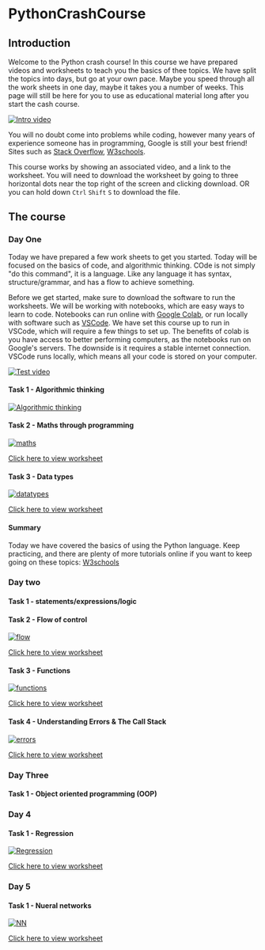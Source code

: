 # PythonCrashCourse

## Introduction

Welcome to the Python crash course! In this course we have prepared videos and worksheets to teach you the basics of thee topics. We have split the topics into days, but go at your own pace. Maybe you speed through all the work sheets in one day, maybe it takes you a number of weeks. This page will still be here for you to use as educational material long after you start the cash course. 

[![Intro video](https://img.youtube.com/vi/HSeTorzswvc/0.jpg)](https://www.youtube.com/watch?v=HSeTorzswvc)

You will no doubt come into problems while coding, however many years of experience someone has in programming, Google is still your best friend! Sites such as <a href="https://stackoverflow.com/">Stack Overflow</a>, <a href="https://www.w3schools.com/python/">W3schools</a>.

This course works by showing an associated video, and a link to the worksheet. You will need to download the worksheet by going to three horizontal dots near the top right of the screen and clicking download. OR you can hold down ```Ctrl``` ```Shift``` ```S``` to download the file. 

## The course

### Day One
Today we have prepared a few work sheets to get you started. Today will be focused on the basics of code, and algorithmic thinking. COde is not simply "do this command", it is a language. Like any language it has syntax, structure/grammar, and has a flow to achieve something. 

Before we get started, make sure to download the software to run the worksheets. We will be working with notebooks, which are easy ways to learn to code. Notebooks can run online with <a href="https://colab.research.google.com/">Google Colab</a>, or run locally with software such as <a href="https://code.visualstudio.com/">VSCode</a>. We have set this course up to run in VSCode, which will require a few things to set up. The benefits of colab is you have access to better performing computers, as the notebooks run on Google's servers. The downside is it requires a stable internet connection. VSCode runs locally, which means all your code is stored on your computer. 

[![Test video](https://img.youtube.com/vi/HSeTorzswvc/0.jpg)](https://www.youtube.com/watch?v=HSeTorzswvc)

#### Task 1 - Algorithmic thinking

[![Algorithmic thinking](https://img.youtube.com/vi/HSeTorzswvc/0.jpg)](https://www.youtube.com/watch?v=HSeTorzswvc)


#### Task 2 - Maths through programming

[![maths](https://img.youtube.com/vi/HSeTorzswvc/0.jpg)](https://www.youtube.com/watch?v=HSeTorzswvc)

<a href="https://github.com/SussexPAL/PythonCrashCourse/blob/main/Worksheets/day_1_maths_through_programming.ipynb">Click here to view worksheet</a>

#### Task 3 - Data types

[![datatypes](https://img.youtube.com/vi/HSeTorzswvc/0.jpg)](https://www.youtube.com/watch?v=HSeTorzswvc)

<a href="https://github.com/SussexPAL/PythonCrashCourse/blob/main/Worksheets/day_1_data_types.ipynb">Click here to view worksheet</a>

#### Summary
Today we have covered the basics of using the Python language. Keep practicing, and there are plenty of more tutorials online if you want to keep going on these topics:
<a href="https://www.w3schools.com/python/">W3schools</a>

### Day two

#### Task 1 - statements/expressions/logic

#### Task 2 - Flow of control
[![flow](https://img.youtube.com/vi/HSeTorzswvc/0.jpg)](https://www.youtube.com/watch?v=HSeTorzswvc)

<a href="https://github.com/SussexPAL/PythonCrashCourse/blob/main/Worksheets/day_2_flow_of_control.ipynb">Click here to view worksheet</a>

#### Task 3 - Functions
[![functions](https://img.youtube.com/vi/HSeTorzswvc/0.jpg)](https://www.youtube.com/watch?v=HSeTorzswvc)

<a href="https://github.com/SussexPAL/PythonCrashCourse/blob/main/Worksheets/day_2_functions.ipynb">Click here to view worksheet</a>

#### Task 4 - Understanding Errors & The Call Stack
[![errors](https://img.youtube.com/vi/HSeTorzswvc/0.jpg)](https://www.youtube.com/watch?v=HSeTorzswvc)

<a href="https://github.com/SussexPAL/PythonCrashCourse/blob/main/Worksheets/day_2_understanding_errors.ipynb">Click here to view worksheet</a>

### Day Three

#### Task 1 - Object oriented programming (OOP)

### Day 4

#### Task 1 - Regression
[![Regression](https://img.youtube.com/vi/HSeTorzswvc/0.jpg)](https://www.youtube.com/watch?v=HSeTorzswvc)

<a href="https://github.com/SussexPAL/PythonCrashCourse/blob/main/Worksheets/day_4_regression.ipynb">Click here to view worksheet</a>
### Day 5

#### Task 1 - Nueral networks
[![NN](https://img.youtube.com/vi/HSeTorzswvc/0.jpg)](https://www.youtube.com/watch?v=HSeTorzswvc)

<a href="https://github.com/SussexPAL/PythonCrashCourse/blob/main/Worksheets/day_5_neural_networks.ipynb">Click here to view worksheet</a>

